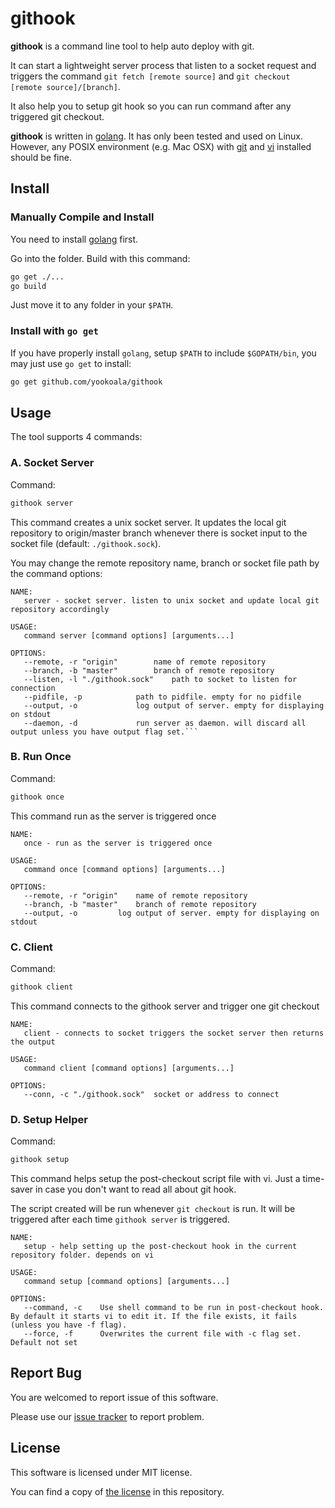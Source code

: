 githook
======

**githook** is a command line tool to help auto deploy with git.

It can start a lightweight server process that listen to a socket
request and triggers the command `git fetch [remote source]` and
`git checkout [remote source]/[branch]`.

It also help you to setup git hook so you can run command after
any triggered git checkout.

**githook** is written in [golang][golang]. It has only been tested
and used on Linux. However, any POSIX environment (e.g. Mac OSX)
with [git][git] and [vi][vi] installed should be fine.

[golang]: https://golang.org
[git]: https://git-scm.com/
[vi]: http://www.vim.org


## Install

### Manually Compile and Install

You need to install [golang][golang] first.

Go into the folder. Build with this command:

```bash
go get ./...
go build
```

Just move it to any folder in your `$PATH`.

### Install with `go get`

If you have properly install `golang`, setup `$PATH` to include
`$GOPATH/bin`, you may just use `go get` to install:

```bash
go get github.com/yookoala/githook
```


## Usage

The tool supports 4 commands:

### A. Socket Server

Command:
```bash
githook server
```
This command creates a unix socket server. It updates the local git
repository to origin/master branch whenever there is socket input to
the socket file (default: `./githook.sock`).

You may change the remote repository name, branch or socket file path
by the command options:

```manpage
NAME:
   server - socket server. listen to unix socket and update local git repository accordingly

USAGE:
   command server [command options] [arguments...]

OPTIONS:
   --remote, -r "origin"		name of remote repository
   --branch, -b "master"		branch of remote repository
   --listen, -l "./githook.sock"	path to socket to listen for connection
   --pidfile, -p 			path to pidfile. empty for no pidfile
   --output, -o 			log output of server. empty for displaying on stdout
   --daemon, -d				run server as daemon. will discard all output unless you have output flag set.```
```

### B. Run Once

Command:
```bash
githook once
```
This command run as the server is triggered once

```manpage
NAME:
   once - run as the server is triggered once

USAGE:
   command once [command options] [arguments...]

OPTIONS:
   --remote, -r "origin"	name of remote repository
   --branch, -b "master"	branch of remote repository
   --output, -o 		log output of server. empty for displaying on stdout
```

### C. Client

Command:
```bash
githook client
```
This command connects to the githook server and trigger one git checkout

```manpage
NAME:
   client - connects to socket triggers the socket server then returns the output

USAGE:
   command client [command options] [arguments...]

OPTIONS:
   --conn, -c "./githook.sock"	socket or address to connect
```

### D. Setup Helper

Command:
```bash
githook setup
```

This command helps setup the post-checkout script file with vi.
Just a time-saver in case you don't want to read all about git hook.

The script created will be run whenever `git checkout` is run. It will
be triggered after each time `githook server` is triggered.

```manpage
NAME:
   setup - help setting up the post-checkout hook in the current repository folder. depends on vi

USAGE:
   command setup [command options] [arguments...]

OPTIONS:
   --command, -c 	Use shell command to be run in post-checkout hook. By default it starts vi to edit it. If the file exists, it fails (unless you have -f flag).
   --force, -f		Overwrites the current file with -c flag set. Default not set
```


## Report Bug

You are welcomed to report issue of this software.

Please use our [issue tracker][issues] to report problem.

[issues]: https://github.com/yookoala/githook/issues


## License

This software is licensed under MIT license.

You can find a copy of [the license][license] in this repository.

[license]: /LICENSE
